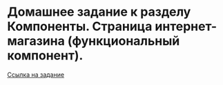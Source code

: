 # Домашнее задание к разделу Компоненты. Страница интернет-магазина (функциональный компонент).

[Ссылка на задание ](https://github.com/netology-code/ra16-homeworks/tree/master/components/store-class)